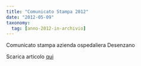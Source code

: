 ```yaml
---
title: "Comunicato Stampa 2012"
date: "2012-05-09"
taxonomy: 
  tag: [anno-2012-in-archivio]
---
```


Comunicato stampa azienda ospedaliera Desenzano

Scarica articolo [qui](http://198.211.122.197/diabetwp/wordpress/wp-content/uploads/2012/05/comunicato-stampa.doc)
